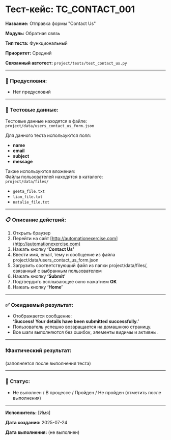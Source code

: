 # Тест-кейс: TC_CONTACT_001

**Название:** Отправка формы "Contact Us"

**Модуль:** Обратная связь

**Тип теста:** Функциональный

**Приоритет:** Средний

**Связанный автотест:** `project/tests/test_contact_us.py`

---

### 🔧 Предусловия:
- Нет предусловий

---

### 🧪 Тестовые данные:

Тестовые данные находятся в файле:  
`project/data/users_contact_us_form.json`

Для данного теста используются поля:
- **name**
- **email**
- **subject**
- **message**

Также используются вложения:  
Файлы пользователей находятся в каталоге:  
`project/data/files/`  
- `geeta_file.txt`  
- `liam_file.txt`  
- `natalie_file.txt`

---

### 📋 Описание действий:

1. Открыть браузер  
2. Перейти на сайт [http://automationexercise.com](http://automationexercise.com)  
3. Нажать кнопку **‘Contact Us’**  
4. Ввести имя, email, тему и сообщение из файла project/data/users_contact_us_form.json 
5. Загрузить соответствующий файл из папки project/data/files/, связанный с выбранным пользователем
6. Нажать кнопку **‘Submit’**  
7. Подтвердить всплывающее окно нажатием **OK**  
8. Нажать кнопку **‘Home’**

---

### ✅ Ожидаемый результат:
- Отображается сообщение:  
  **‘Success! Your details have been submitted successfully.’**
- Пользователь успешно возвращается на домашнюю страницу.
- Все шаги выполняются без ошибок, элементы видимы и активны.

---

### ❗Фактический результат:
(заполняется после выполнения теста)

---

### 📌 Статус:
- Не выполнен / В процессе / Пройден / Не пройден (отметить после выполнения)

---

**Исполнитель:** [Имя]

**Дата создания:** 2025-07-24

**Дата выполнения:** (не выполнен)
